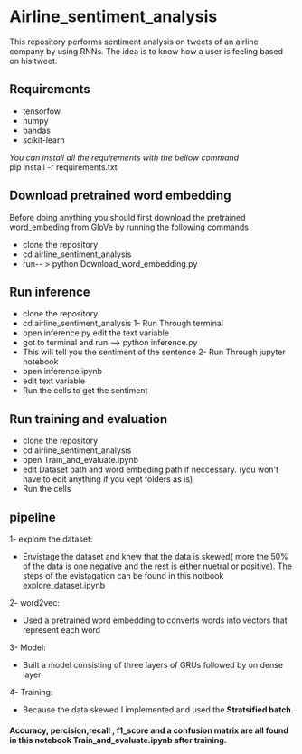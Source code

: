# Airline_sentiment_analysis
This repository performs sentiment analysis on tweets of an airline company by using RNNs. The idea is to know how a user is feeling based 
on his tweet. 

## Requirements 
* tensorfow
* numpy
* pandas
* scikit-learn

*You can install all the requirements with the bellow command*   
pip install -r requirements.txt

## Download pretrained word embedding   
Before doing anything you should first download the pretrained word_embeding from [GloVe](https://nlp.stanford.edu/projects/glove/) by running the following commands
* clone the repository
* cd airline_sentiment_analysis
* run-- > python Download_word_embedding.py

## Run inference
* clone the repository
* cd airline_sentiment_analysis
1- Run Through terminal
* open inference.py edit the text variable
* got to terminal and run --> python inference.py
* This will tell you the sentiment of the sentence
2- Run Through jupyter notebook
* open inference.ipynb 
* edit text variable
* Run the cells to get the sentiment 

## Run training and evaluation
* clone the repository
* cd airline_sentiment_analysis
* open Train_and_evaluate.ipynb
* edit Dataset path and word embeding path if neccessary. (you won't have to edit anything if you kept folders as is)
* Run the cells 

## pipeline
1- explore the dataset:
* Envistage the dataset and knew that the data is skewed( more the 50% of the data is one negative and the rest is either nuetral or 
positive). The steps of the evistagation can be found in this notbook explore_dataset.ipynb   

2- word2vec:
* Used a pretrained word embedding to converts words into vectors that represent each word   

3- Model:
* Built a model consisting of three layers of GRUs followed by on dense layer   

4- Training:
* Because the data skewed I implemented and used the **Stratsified batch**.

#### Accuracy, percision,recall , f1_score and a confusion matrix are all found in this notebook Train_and_evaluate.ipynb after training.
